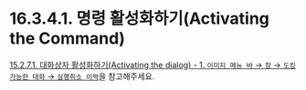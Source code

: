 # 16.3.4.1. 명령 활성화하기(Activating the Command)

[15.2.7.1. 대화상자 활성화하기(Activating the dialog) - 1. `이미지 메뉴 바` → `창` → `도킹가능한 대화` → `실행취소 이력`](./15-02-07-01-activating_the_dialog.md#15-02-07-01-s1)을 참고해주세요.